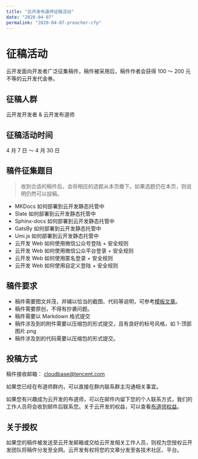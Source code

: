 ```yaml
---
title: "云开发布道师征稿活动"
date: "2020-04-07"
permalink: "2020-04-07-preacher-cfp"
---
```


# 征稿活动


云开发面向开发者广泛征集稿件，稿件被采用后，稿件作者会获得 100 ～ 200 元不等的云开发代金券。

## 征稿人群

云开发开发者 & 云开发布道师

## 征稿活动时间

4 月 7 日 ～ 4 月 30 日


## 稿件征集题目

> 收到合适的稿件后，会将相应的选题从本页撤下。如果选题仍在本页，则说明仍然可以投稿。

- MKDocs 如何部署到云开发静态托管中
- Slate 如何部署到云开发静态托管中
- Sphinx-docs 如何部署到云开发静态托管中
- GatsBy 如何部署到云开发静态托管中
- Umi.js 如何部署到云开发静态托管中
- 云开发 Web 如何使用微信公众号登陆 + 安全规则
- 云开发 Web 如何使用微信公众平台登录 + 安全规则
- 云开发 Web 如何使用匿名登录 + 安全规则
- 云开发 Web 如何使用自定义登陆 + 安全规则


## 稿件要求
- 稿件需要图文并茂，并辅以恰当的截图、代码等说明，可参考[模板文章](https://mp.weixin.qq.com/s/VfX6dFT8TVL6ntvC0Z0jLQ)。
- 稿件需要原创，不得有抄袭问题。
- 稿件需要以 Markdown 格式提交
- 稿件涉及到的附件需要以压缩包的形式提交，且有良好的标号风格，如 1-顶部图片.png
- 稿件涉及到的代码需要以压缩包的形式提交。

## 投稿方式
稿件接收邮箱： [cloudbase@tencent.com](mailto:cloudbase@tencent.com)

如果您已经在布道师群内，可以直接在群内联系群主沟通相关事宜。

如果您有兴趣成为云开发的布道师，可以在邮件内留下您的个人联系方式，我们的工作人员将会收到邮件后联系您。关于云开发的权益，可以查看[布道师权益](/2020-03-23-preacher/)。
## 关于授权
如果您的稿件被发送至云开发邮箱或交给云开发相关工作人员，则视为您授权云开发团队将稿件分发至全网。云开发有权将您的文章分发至各技术社区、平台。

